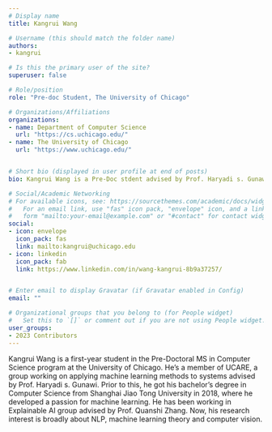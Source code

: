 ```yaml
---
# Display name
title: Kangrui Wang

# Username (this should match the folder name)
authors:
- kangrui

# Is this the primary user of the site?
superuser: false

# Role/position
role: "Pre-doc Student, The University of Chicago"

# Organizations/Affiliations
organizations:
- name: Department of Computer Science
  url: "https://cs.uchicago.edu/"
- name: The University of Chicago
  url: "https://www.uchicago.edu/"


# Short bio (displayed in user profile at end of posts)
bio: Kangrui Wang is a Pre-Doc stdent advised by Prof. Haryadi s. Gunawi. 

# Social/Academic Networking
# For available icons, see: https://sourcethemes.com/academic/docs/widgets/#icons
#   For an email link, use "fas" icon pack, "envelope" icon, and a link in the
#   form "mailto:your-email@example.com" or "#contact" for contact widget.
social:
- icon: envelope
  icon_pack: fas
  link: mailto:kangrui@uchicago.edu
- icon: linkedin
  icon_pack: fab
  link: https://www.linkedin.com/in/wang-kangrui-8b9a37257/


# Enter email to display Gravatar (if Gravatar enabled in Config)
email: ""

# Organizational groups that you belong to (for People widget)
#   Set this to `[]` or comment out if you are not using People widget.  
user_groups:
- 2023 Contributors
---
```


Kangrui Wang is a first-year student in the Pre-Doctoral MS in Computer Science program at the University of Chicago. He’s a member of UCARE, a group working on applying machine learning methods to systems advised by Prof. Haryadi s. Gunawi. Prior to this, he got his bachelor’s degree in Computer Science from Shanghai Jiao Tong University in 2018, where he developed a passion for machine learning. He has been working in Explainable AI group advised by Prof. Quanshi Zhang. Now, his research interest is broadly about NLP, machine learning theory and computer vision.
